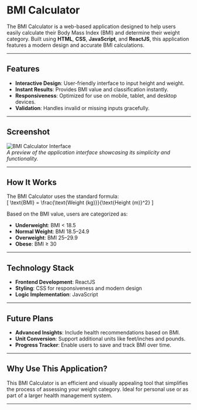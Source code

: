 

# **BMI Calculator**  

The BMI Calculator is a web-based application designed to help users easily calculate their Body Mass Index (BMI) and determine their weight category. Built using **HTML**, **CSS**, **JavaScript**, and **ReactJS**, this application features a modern design and accurate BMI calculations.

---

## **Features**  
- **Interactive Design**: User-friendly interface to input height and weight.  
- **Instant Results**: Provides BMI value and classification instantly.  
- **Responsiveness**: Optimized for use on mobile, tablet, and desktop devices.  
- **Validation**: Handles invalid or missing inputs gracefully.  

---

## **Screenshot**  
![BMI Calculator Interface](./assets/bmi-calculator.png)  
*A preview of the application interface showcasing its simplicity and functionality.*  

---

## **How It Works**  
The BMI Calculator uses the standard formula:  
\[
\text{BMI} = \frac{\text{Weight (kg)}}{\text{Height (m)}^2}
\]  

Based on the BMI value, users are categorized as:  
- **Underweight**: BMI < 18.5  
- **Normal Weight**: BMI 18.5–24.9  
- **Overweight**: BMI 25–29.9  
- **Obese**: BMI ≥ 30  

---

## **Technology Stack**  
- **Frontend Development**: ReactJS  
- **Styling**: CSS for responsiveness and modern design  
- **Logic Implementation**: JavaScript  

---

## **Future Plans**  
- **Advanced Insights**: Include health recommendations based on BMI.  
- **Unit Conversion**: Support additional units like feet/inches and pounds.  
- **Progress Tracker**: Enable users to save and track BMI over time.  

---

## **Why Use This Application?**  
This BMI Calculator is an efficient and visually appealing tool that simplifies the process of assessing your weight category. Ideal for personal use or as part of a larger health management system.

--- 

